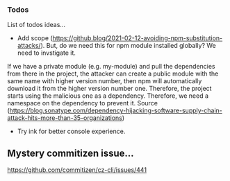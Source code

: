### Todos

List of todos ideas...

- Add scope (https://github.blog/2021-02-12-avoiding-npm-substitution-attacks/). But, do we need this for npm module installed globally? We need to invstigate it.

If we have a private module (e.g. my-module) and pull the dependencies from there in the project, the attacker can create a public module with the same name with higher version number, then npm will automatically download it from the higher version number one. Therefore, the project starts using the malicious one as a dependency. Therefore, we need a namespace on the dependency to prevent it. Source (https://blog.sonatype.com/dependency-hijacking-software-supply-chain-attack-hits-more-than-35-organizations)

- Try ink for better console experience.

## Mystery commitizen issue...

https://github.com/commitizen/cz-cli/issues/441
